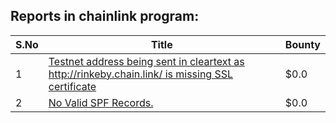 ## Reports in chainlink program:
| S.No | Title | Bounty |
| ---- | ----- | ------ |
| 1 | [Testnet address being sent in cleartext as http://rinkeby.chain.link/ is missing SSL certificate](https://hackerone.com/reports/576288) | $0.0 |
| 2 | [No Valid SPF Records.](https://hackerone.com/reports/629087) | $0.0 |